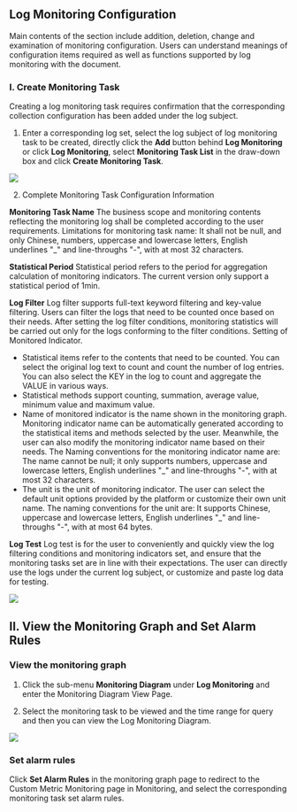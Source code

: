 ## Log Monitoring Configuration

Main contents of the section include addition, deletion, change and examination of monitoring configuration. Users can understand meanings of configuration items required as well as functions supported by log monitoring with the document.

### I. Create Monitoring Task

Creating a log monitoring task requires confirmation that the corresponding collection configuration has been added under the log subject.

1. Enter a corresponding log set, select the log subject of log monitoring task to be created, directly click the **Add** button behind **Log Monitoring** or click **Log Monitoring**, select **Monitoring Task List** in the draw-down box and click **Create Monitoring Task**.

![](https://github.com/jdcloudcom/cn/blob/zhangwenjie-only/image/LogService/LogMonitor/logmonitor-1.jpg)

2. Complete Monitoring Task Configuration Information

**Monitoring Task Name** The business scope and monitoring contents reflecting the monitoring log shall be completed according to the user requirements. Limitations for monitoring task name: It shall not be null, and only Chinese, numbers, uppercase and lowercase letters, English underlines "_" and line-throughs "-", with at most 32 characters.

**Statistical Period** Statistical period refers to the period for aggregation calculation of monitoring indicators. The current version only support a statistical period of 1min.

**Log Filter** Log filter supports full-text keyword filtering and key-value filtering. Users can filter the logs that need to be counted once based on their needs. After setting the log filter conditions, monitoring statistics will be carried out only for the logs conforming to the filter conditions.
Setting of Monitored Indicator.

- Statistical items refer to the contents that need to be counted. You can select the original log text to count and count the number of log entries. You can also select the KEY in the log to count and aggregate the VALUE in various ways.
- Statistical methods support counting, summation, average value, minimum value and maximum value.
- Name of monitored indicator is the name shown in the monitoring graph. Monitoring indicator name can be automatically generated according to the statistical items and methods selected by the user. Meanwhile, the user can also modify the monitoring indicator name based on their needs. The Naming conventions for the monitoring indicator name are: The name cannot be null; it only supports numbers, uppercase and lowercase letters, English underlines "_" and line-throughs "-", with at most 32 characters.
- The unit is the unit of monitoring indicator. The user can select the default unit options provided by the platform or customize their own unit name. The naming conventions for the unit are: It supports Chinese, uppercase and lowercase letters, English underlines "_" and line-throughs "-", with at most 64 bytes.

**Log Test** Log test is for the user to conveniently and quickly view the log filtering conditions and monitoring indicators set, and ensure that the monitoring tasks set are in line with their expectations. The user can directly use the logs under the current log subject, or customize and paste log data for testing.

![](https://github.com/jdcloudcom/cn/blob/zhangwenjie-only/image/LogService/LogMonitor/logmonitor-2.jpg)

## II. View the Monitoring Graph and Set Alarm Rules

### View the monitoring graph

1. Click the sub-menu **Monitoring Diagram** under **Log Monitoring** and enter the Monitoring Diagram View Page.

2. Select the monitoring task to be viewed and the time range for query and then you can view the Log Monitoring Diagram.

![](https://github.com/jdcloudcom/cn/blob/zhangwenjie-only/image/LogService/LogMonitor/logmonitor-3.jpg)

### Set alarm rules

Click **Set Alarm Rules** in the monitoring graph page to redirect to the Custom Metric Monitoring page in Monitoring, and select the corresponding monitoring task set alarm rules.

